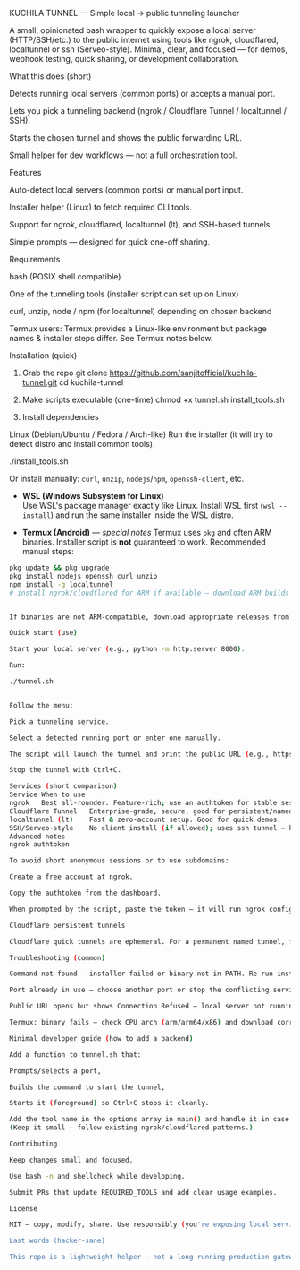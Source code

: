KUCHILA TUNNEL — Simple local → public tunneling launcher

A small, opinionated bash wrapper to quickly expose a local server (HTTP/SSH/etc.) to the public internet using tools like ngrok, cloudflared, localtunnel or ssh (Serveo-style).
Minimal, clear, and focused — for demos, webhook testing, quick sharing, or development collaboration.

What this does (short)

Detects running local servers (common ports) or accepts a manual port.

Lets you pick a tunneling backend (ngrok / Cloudflare Tunnel / localtunnel / SSH).

Starts the chosen tunnel and shows the public forwarding URL.

Small helper for dev workflows — not a full orchestration tool.

Features

Auto-detect local servers (common ports) or manual port input.

Installer helper (Linux) to fetch required CLI tools.

Support for ngrok, cloudflared, localtunnel (lt), and SSH-based tunnels.

Simple prompts — designed for quick one-off sharing.

Requirements

bash (POSIX shell compatible)

One of the tunneling tools (installer script can set up on Linux)

curl, unzip, node / npm (for localtunnel) depending on chosen backend

Termux users: Termux provides a Linux-like environment but package names & installer steps differ. See Termux notes below.

Installation (quick)
1) Grab the repo
git clone https://github.com/sanjitofficial/kuchila-tunnel.git
cd kuchila-tunnel

2) Make scripts executable (one-time)
chmod +x tunnel.sh install_tools.sh

3) Install dependencies

Linux (Debian/Ubuntu / Fedora / Arch-like)
Run the installer (it will try to detect distro and install common tools).

./install_tools.sh

Or install manually: `curl`, `unzip`, `nodejs`/`npm`, `openssh-client`, etc.

- **WSL (Windows Subsystem for Linux)**  
Use WSL's package manager exactly like Linux. Install WSL first (`wsl --install`) and run the same installer inside the WSL distro.

- **Termux (Android)** — *special notes*
Termux uses `pkg` and often ARM binaries. Installer script is **not** guaranteed to work. Recommended manual steps:
```sh
pkg update && pkg upgrade
pkg install nodejs openssh curl unzip
npm install -g localtunnel
# install ngrok/cloudflared for ARM if available — download ARM builds and move to $PREFIX/bin


If binaries are not ARM-compatible, download appropriate releases from upstream and place them into $PREFIX/bin with chmod +x.

Quick start (use)

Start your local server (e.g., python -m http.server 8000).

Run:

./tunnel.sh


Follow the menu:

Pick a tunneling service.

Select a detected running port or enter one manually.

The script will launch the tunnel and print the public URL (e.g., https://abc.ngrok.io -> http://localhost:8000).

Stop the tunnel with Ctrl+C.

Services (short comparison)
Service	When to use
ngrok	Best all-rounder. Feature-rich; use an authtoken for stable sessions.
Cloudflare Tunnel	Enterprise-grade, secure, good for persistent/named tunnels (requires Cloudflare account).
localtunnel (lt)	Fast & zero-account setup. Good for quick demos.
SSH/Serveo-style	No client install (if allowed); uses ssh tunnel — handy on locked-down systems.
Advanced notes
ngrok authtoken

To avoid short anonymous sessions or to use subdomains:

Create a free account at ngrok.

Copy the authtoken from the dashboard.

When prompted by the script, paste the token — it will run ngrok config add-authtoken <token>.

Cloudflare persistent tunnels

Cloudflare quick tunnels are ephemeral. For a permanent named tunnel, follow Cloudflare docs to create a named tunnel and configure DNS. The script supports the quick tunnel flow; named tunnels require manual Cloudflare setup.

Troubleshooting (common)

Command not found — installer failed or binary not in PATH. Re-run installer or place binary in /usr/local/bin (or $PREFIX/bin on Termux).

Port already in use — choose another port or stop the conflicting service.

Public URL opens but shows Connection Refused — local server not running on the selected port or a firewall blocks access.

Termux: binary fails — check CPU arch (arm/arm64/x86) and download correct binary release.

Minimal developer guide (how to add a backend)

Add a function to tunnel.sh that:

Prompts/selects a port,

Builds the command to start the tunnel,

Starts it (foreground) so Ctrl+C stops it cleanly.

Add the tool name in the options array in main() and handle it in case statements.
(Keep it small — follow existing ngrok/cloudflared patterns.)

Contributing

Keep changes small and focused.

Use bash -n and shellcheck while developing.

Submit PRs that update REQUIRED_TOOLS and add clear usage examples.

License

MIT — copy, modify, share. Use responsibly (you're exposing local services to the internet).

Last words (hacker-sane)

This repo is a lightweight helper — not a long-running production gateway. Use it for demos and dev workflows. Know what you expose, secure what matters, and keep your authtokens private.
